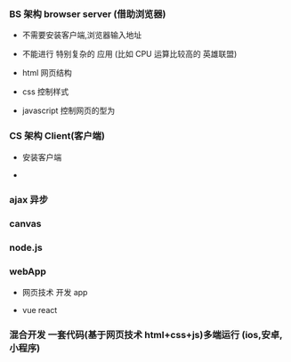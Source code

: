 ### BS 架构 browser server (借助浏览器)

-   不需要安装客户端,浏览器输入地址

-   不能进行 特别复杂的 应用 (比如 CPU 运算比较高的 英雄联盟)

-   html 网页结构
-   css 控制样式

-   javascript 控制网页的型为

### CS 架构 Client(客户端)

-   安装客户端

-

### ajax 异步

### canvas

### node.js

### webApp

-   网页技术 开发 app

-   vue react

### 混合开发 一套代码(基于网页技术 html+css+js)多端运行 (ios,安卓,小程序)

<!-- 打包成各个平台 -->
